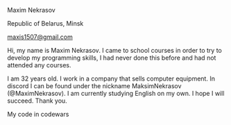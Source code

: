 
Maxim Nekrasov

Republic of Belarus, Minsk

maxis1507@gmail.com

Hi, my name is Maxim Nekrasov. I came to school courses in order to try to develop my programming skills, I had never done this before and had not attended any courses.

I am 32 years old. I work in a company that sells computer equipment. In discord I can be found under the nickname MaksimNekrasov (@MaximNekrasov). I am currently studying English on my own. I hope I will succeed. Thank you.

My code in codewars



